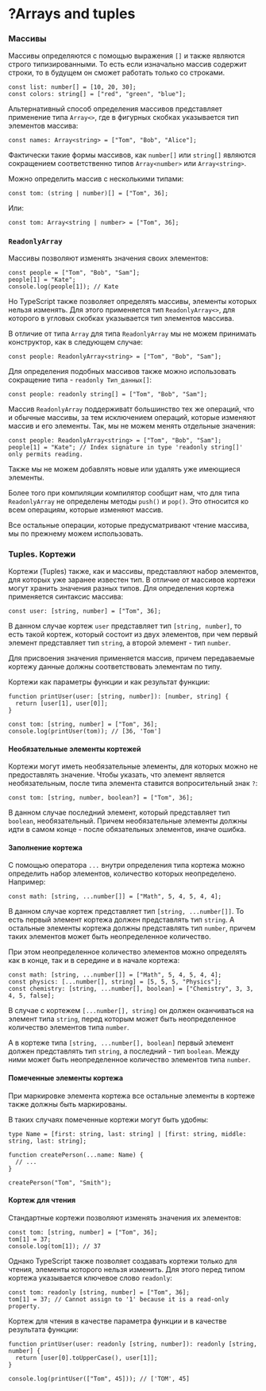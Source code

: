 # ?Arrays and tuples

### Массивы

Массивы определяются с помощью выражения `[]` и также являются строго типизированными. То есть если изначально массив содержит строки, то в будущем он сможет работать только со строками.

~~~
const list: number[] = [10, 20, 30];
const colors: string[] = ["red", "green", "blue"];
~~~

Альтернативный способ определения массивов представляет применение типа `Array<>`, где в фигурных скобках указывается тип элементов массива:

~~~
const names: Array<string> = ["Tom", "Bob", "Alice"];
~~~

Фактически такие формы массивов, как `number[]` или `string[]` являются сокращением соответственно типов `Array<number>` или `Array<string>`.

Можно определить массив с несколькими типами:

~~~
const tom: (string | number)[] = ["Tom", 36];
~~~

Или:

~~~
const tom: Array<string | number> = ["Tom", 36];
~~~

### `ReadonlyArray`

Массивы позволяют изменять значения своих элементов:

~~~
const people = ["Tom", "Bob", "Sam"];
people[1] = "Kate";
console.log(people[1]); // Kate
~~~

Но TypeScript также позволяет определять массивы, элементы которых нельзя изменять. Для этого применяется тип `ReadonlyArray<>`, для которого в угловых скобках указывается тип элементов массива.

В отличие от типа `Array` для типа `ReadonlyArray` мы не можем принимать конструктор, как в следующем случае:

~~~
const people: ReadonlyArray<string> = ["Tom", "Bob", "Sam"];
~~~

Для определения подобных массивов также можно использовать сокращение типа - `readonly Тип_данных[]`:

~~~
const people: readonly string[] = ["Tom", "Bob", "Sam"];
~~~

Массив `ReadonlyArray` поддерживаtт большинство тех же операций, что и обычные массивы, за тем исключением операций, которые изменяют массив и его элементы. Так, мы не можем менять отдельные значения:

~~~
const people: ReadonlyArray<string> = ["Tom", "Bob", "Sam"];
people[1] = "Kate"; // Index signature in type 'readonly string[]' only permits reading.
~~~

Также мы не можем добавлять новые или удалять уже имеющиеся элементы.

Более того при компиляции компилятор сообщит нам, что для типа `ReadonlyArray` не определены методы `push()` и `pop()`. Это относится ко всем операциям, которые изменяют массив.

Все остальные операции, которые предусматривают чтение массива, мы по прежнему можем использовать.

### Tuples. Кортежи

Кортежи (Tuples) также, как и массивы, представляют набор элементов, для которых уже заранее известен тип. В отличие от массивов кортежи могут хранить значения разных типов. Для определения кортежа применяется синтаксис массива:

~~~
const user: [string, number] = ["Tom", 36];
~~~

В данном случае кортеж `user` представляет тип `[string, number]`, то есть такой кортеж, который состоит из двух элементов, при чем первый элемент представляет тип `string`, а второй элемент - тип `number`.

Для присвоения значения применяется массив, причем передаваемые кортежу данные должны соответствовать элементам по типу.

Кортежи как параметры функции и как результат функции:

~~~
function printUser(user: [string, number]): [number, string] {
  return [user[1], user[0]];
}

const tom: [string, number] = ["Tom", 36];
console.log(printUser(tom)); // [36, 'Tom']
~~~

#### Необязательные элементы кортежей

Кортежи могут иметь необязательные элементы, для которых можно не предоставлять значение. Чтобы указать, что элемент является необязательным, после типа элемента ставится вопросительный знак `?`:

~~~
const tom: [string, number, boolean?] = ["Tom", 36];
~~~

В данном случае последний элемент, который представляет тип `boolean`, необязательный. Причем необязательные элементы должны идти в самом конце - после обязательных элементов, иначе ошибка.

#### Заполнение кортежа

С помощью оператора `...` внутри определения типа кортежа можно определить набор элементов, количество которых неопределено. Например:

~~~
const math: [string, ...number[]] = ["Math", 5, 4, 5, 4, 4];
~~~

В данном случае кортеж представляет тип `[string, ...number[]]`. То есть первый элемент кортежа должен представлять тип `string`. А остальные элементы кортежа должны представлять тип `number`, причем таких элементов может быть неопределенное количество.

При этом неопределенное количество элементов можно определять как в конце, так и в середине и в начале кортежа:

~~~
const math: [string, ...number[]] = ["Math", 5, 4, 5, 4, 4];
const physics: [...number[], string] = [5, 5, 5, "Physics"];
const chemistry: [string, ...number[], boolean] = ["Chemistry", 3, 3, 4, 5, false];
~~~

В случае с кортежем `[...number[], string]` он должен оканчиваться на элемент типа `string`, перед которым может быть неопределенное количество элементов типа `number`.

А в кортеже типа `[string, ...number[], boolean]` первый элемент должен представлять тип `string`, а последний - тип `boolean`. Между ними может быть неопределенное количество элементов типа `number`.

#### Помеченные элементы кортежа

При маркировке элемента кортежа все остальные элементы в кортеже также должны быть маркированы.

В таких случаях помеченные кортежи могут быть удобны:

~~~
type Name = [first: string, last: string] | [first: string, middle: string, last: string];

function createPerson(...name: Name) {
  // ...
}

createPerson("Tom", "Smith");
~~~

#### Кортеж для чтения

Стандартные кортежи позволяют изменять значения их элементов:

~~~
const tom: [string, number] = ["Tom", 36];
tom[1] = 37;
console.log(tom[1]); // 37
~~~

Однако TypeScript также позволяет создавать кортежи только для чтения, элементы которого нельзя изменить. Для этого перед типом кортежа указывается ключевое слово `readonly`:

~~~
const tom: readonly [string, number] = ["Tom", 36];
tom[1] = 37; // Cannot assign to '1' because it is a read-only property.
~~~

Кортеж для чтения в качестве параметра функции и в качестве результата функции:

~~~
function printUser(user: readonly [string, number]): readonly [string, number] {
  return [user[0].toUpperCase(), user[1]];
}

console.log(printUser(["Tom", 45])); // ['TOM', 45]
~~~
